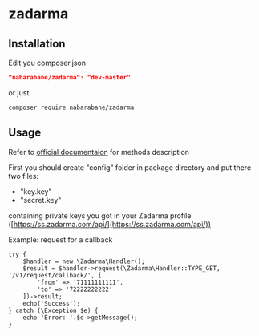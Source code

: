 # zadarma
## Installation
Edit you composer.json
```json
"nabarabane/zadarma": "dev-master"
```
or just
```sh
composer require nabarabane/zadarma
```
## Usage
Refer to [official documentaion](https://zadarma.com/en/support/api) for methods description

First you should create "config" folder in package directory and put there two files:
- "key.key"
- "secret.key"

containing private keys you got in your Zadarma profile ([https://ss.zadarma.com/api/](https://ss.zadarma.com/api/))

Example: request for a callback
```
try {
	$handler = new \Zadarma\Handler();
	$result = $handler->request(\Zadarma\Handler::TYPE_GET, '/v1/request/callback/', [
		'from' => '71111111111',
		'to' => '72222222222'
	])->result;
	echo('Success');
} catch (\Exception $e) {
	echo 'Error: '.$e->getMessage();
}
```
